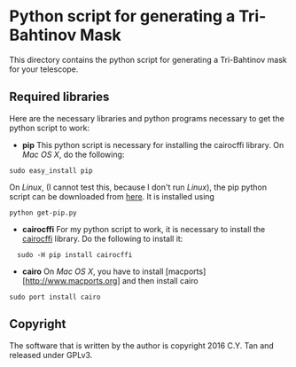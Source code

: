 # Python script for generating a Tri-Bahtinov Mask

This directory contains the python script for generating a Tri-Bahtinov mask for your telescope.

## Required libraries

Here are the necessary libraries and python programs necessary to get
the python script to work:

* **pip** This python script is necessary for installing the cairocffi
library. On _Mac OS X_, do the following:
```
sudo easy_install pip
```
On _Linux_,  (I cannot test this, because I don't run _Linux_), 
the pip python script can be downloaded from
[here](https://pip.pypa.io/en/stable/installing/). It is installed using
```
python get-pip.py
```
* **cairocffi** For my python script to work, it is necessary to
  install the [cairocffi](https://github.com/SimonSapin/cairocffi)
  library. Do the following to install it:
```
  sudo -H pip install cairocffi
  ```
* **cairo** On _Mac OS X_, you have to install
[macports][http://www.macports.org] and then install cairo
```
sudo port install cairo
```

## Copyright

The software that is written by the author is copyright 2016 C.Y. Tan
and released under GPLv3.


